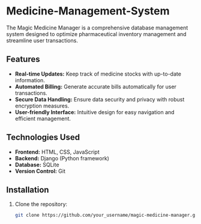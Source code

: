 # Medicine-Management-System


The Magic Medicine Manager is a comprehensive database management system designed to optimize pharmaceutical inventory management and streamline user transactions.

## Features

- **Real-time Updates:** Keep track of medicine stocks with up-to-date information.
- **Automated Billing:** Generate accurate bills automatically for user transactions.
- **Secure Data Handling:** Ensure data security and privacy with robust encryption measures.
- **User-friendly Interface:** Intuitive design for easy navigation and efficient management.

## Technologies Used

- **Frontend:** HTML, CSS, JavaScript
- **Backend:** Django (Python framework)
- **Database:** SQLite
- **Version Control:** Git

## Installation

1. Clone the repository:

   ```bash
   git clone https://github.com/your_username/magic-medicine-manager.git



